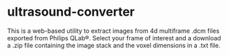# ultrasound-converter
This is a web-based utility to extract images from 4d multiframe .dcm files exported from Philips QLab®.                  Select your frame of interest and a download a .zip file containing the image stack and the voxel dimensions in a .txt file.
